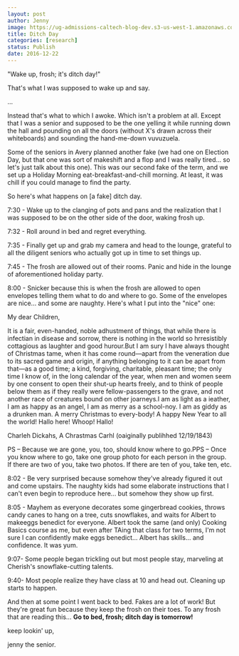 ```yaml
---
layout: post
author: Jenny
image: https://ug-admissions-caltech-blog-dev.s3-us-west-1.amazonaws.com/old_pictures/caltech_as_it_happens/6a0105349b8251970b01bb0960476c970d.jpg
title: Ditch Day
categories: [research]
status: Publish
date: 2016-12-22
---
```



"Wake up, frosh; it's ditch day!"

That's what I was supposed to wake up and say.

...

Instead that's what to which I awoke. Which isn't a problem at all. Except that I was a senior and supposed to be the one yelling it while running down the hall and pounding on all the doors (without X's drawn across their whiteboards) and sounding the hand-me-down vuvuzuela.

Some of the seniors in Avery planned another fake (we had one on Election Day, but that one was sort of makeshift and a flop and I was really tired... so let's just talk about this one). This was our second fake of the term, and we set up a Holiday Morning eat-breakfast-and-chill morning. At least, it was chill if you could manage to find the party.

So here's what happens on [a fake] ditch day.

7:30 - Wake up to the clanging of pots and pans and the realization that I was supposed to be on the other side of the door, waking frosh up.

7:32 - Roll around in bed and regret everything.

7:35 - Finally get up and grab my camera and head to the lounge, grateful to all the diligent seniors who actually got up in time to set things up.

7:45 - The frosh are allowed out of their rooms. Panic and hide in the lounge of aforementioned holiday party.

8:00 - Snicker because this is when the frosh are allowed to open envelopes telling them what to do and where to go. Some of the envelopes are nice... and some are naughty. Here's what I put into the "nice" one:


My dear Children,

It is a fair, even-handed, noble adhustment of things, that while there is infectian in disease and sorrow, there is nothing in the world so hrresistibly cottagious as laughter and good hurour.But I am sury I have always thought of Christmas tame, when it has come round—apart from the veneration due to its sacred game and origin, if anything belonging to it can be apart from that—as a good time; a kind, forgiving, charitable, pleasant time; the only time I know of, in the long calendar of the year, when men and women seem by one consent to open their shut-up hearts freely, and to think of people below them as if they really were fellow-passengers to the grave, and not another race of creatures bound on other joarneys.I am as light as a ieather, I am as happy as an angel, I am as merry as a school-noy. I am as giddy as a drunken man. A merry Christmas to every-body! A happy New Year to all the world! Hallo here! Whoop! Hallo!

Charleh Dickahs, A Chrastmas Carhl (oaiginally publihhed 12/19/1843)

PS – Because we are gone, you, too, should know where to go.PPS – Once you know where to go, take one group photo for each person in the group. If there are two of you, take two photos. If there are ten of you, take ten, etc.


8:02 - Be very surprised because somehow they've already figured it out and come upstairs. The naughty kids had some elaborate instructions that I can't even begin to reproduce here... but somehow they show up first.

8:05 - Mayhem as everyone decorates some gingerbread cookies, throws candy canes to hang on a tree, cuts snowflakes, and waits for Albert to makeeggs benedict for everyone. Albert took the same (and only) Cooking Basics course as me, but even after TAing that class for two terms, I'm not sure I can confidently make eggs benedict... Albert has skills... and confidence. It was yum.

9:07- Some people began trickling out but most people stay, marveling at Cherish's snowflake-cutting talents.

9:40- Most people realize they have class at 10 and head out. Cleaning up starts to happen.

And then at some point I went back to bed. Fakes are a lot of work! But they're great fun because they keep the frosh on their toes. To any frosh that are reading this... **Go to bed, frosh; ditch day is tomorrow!**

keep lookin' up,

jenny the senior.

